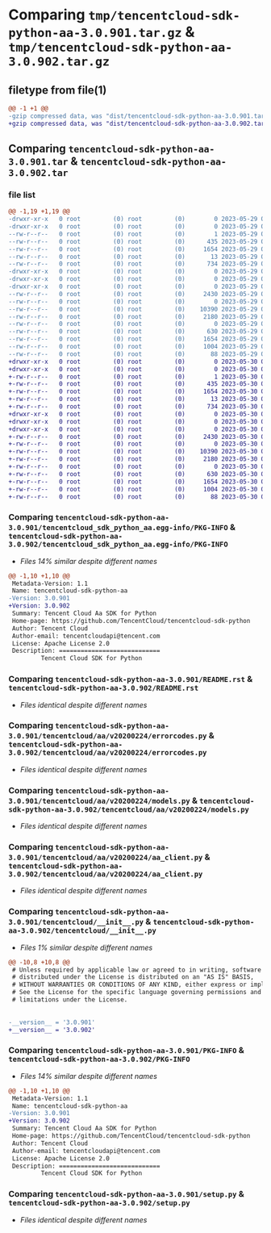 # Comparing `tmp/tencentcloud-sdk-python-aa-3.0.901.tar.gz` & `tmp/tencentcloud-sdk-python-aa-3.0.902.tar.gz`

## filetype from file(1)

```diff
@@ -1 +1 @@
-gzip compressed data, was "dist/tencentcloud-sdk-python-aa-3.0.901.tar", last modified: Mon May 29 02:14:33 2023, max compression
+gzip compressed data, was "dist/tencentcloud-sdk-python-aa-3.0.902.tar", last modified: Tue May 30 00:13:24 2023, max compression
```

## Comparing `tencentcloud-sdk-python-aa-3.0.901.tar` & `tencentcloud-sdk-python-aa-3.0.902.tar`

### file list

```diff
@@ -1,19 +1,19 @@
-drwxr-xr-x   0 root         (0) root         (0)        0 2023-05-29 02:14:33.000000 tencentcloud-sdk-python-aa-3.0.901/
-drwxr-xr-x   0 root         (0) root         (0)        0 2023-05-29 02:14:33.000000 tencentcloud-sdk-python-aa-3.0.901/tencentcloud_sdk_python_aa.egg-info/
--rw-r--r--   0 root         (0) root         (0)        1 2023-05-29 02:14:33.000000 tencentcloud-sdk-python-aa-3.0.901/tencentcloud_sdk_python_aa.egg-info/dependency_links.txt
--rw-r--r--   0 root         (0) root         (0)      435 2023-05-29 02:14:33.000000 tencentcloud-sdk-python-aa-3.0.901/tencentcloud_sdk_python_aa.egg-info/SOURCES.txt
--rw-r--r--   0 root         (0) root         (0)     1654 2023-05-29 02:14:33.000000 tencentcloud-sdk-python-aa-3.0.901/tencentcloud_sdk_python_aa.egg-info/PKG-INFO
--rw-r--r--   0 root         (0) root         (0)       13 2023-05-29 02:14:33.000000 tencentcloud-sdk-python-aa-3.0.901/tencentcloud_sdk_python_aa.egg-info/top_level.txt
--rw-r--r--   0 root         (0) root         (0)      734 2023-05-29 02:14:33.000000 tencentcloud-sdk-python-aa-3.0.901/README.rst
-drwxr-xr-x   0 root         (0) root         (0)        0 2023-05-29 02:14:33.000000 tencentcloud-sdk-python-aa-3.0.901/tencentcloud/
-drwxr-xr-x   0 root         (0) root         (0)        0 2023-05-29 02:14:33.000000 tencentcloud-sdk-python-aa-3.0.901/tencentcloud/aa/
-drwxr-xr-x   0 root         (0) root         (0)        0 2023-05-29 02:14:33.000000 tencentcloud-sdk-python-aa-3.0.901/tencentcloud/aa/v20200224/
--rw-r--r--   0 root         (0) root         (0)     2430 2023-05-29 02:14:33.000000 tencentcloud-sdk-python-aa-3.0.901/tencentcloud/aa/v20200224/errorcodes.py
--rw-r--r--   0 root         (0) root         (0)        0 2023-05-29 02:14:33.000000 tencentcloud-sdk-python-aa-3.0.901/tencentcloud/aa/v20200224/__init__.py
--rw-r--r--   0 root         (0) root         (0)    10390 2023-05-29 02:14:33.000000 tencentcloud-sdk-python-aa-3.0.901/tencentcloud/aa/v20200224/models.py
--rw-r--r--   0 root         (0) root         (0)     2180 2023-05-29 02:14:33.000000 tencentcloud-sdk-python-aa-3.0.901/tencentcloud/aa/v20200224/aa_client.py
--rw-r--r--   0 root         (0) root         (0)        0 2023-05-29 02:14:33.000000 tencentcloud-sdk-python-aa-3.0.901/tencentcloud/aa/__init__.py
--rw-r--r--   0 root         (0) root         (0)      630 2023-05-29 02:14:33.000000 tencentcloud-sdk-python-aa-3.0.901/tencentcloud/__init__.py
--rw-r--r--   0 root         (0) root         (0)     1654 2023-05-29 02:14:33.000000 tencentcloud-sdk-python-aa-3.0.901/PKG-INFO
--rw-r--r--   0 root         (0) root         (0)     1004 2023-05-29 02:14:33.000000 tencentcloud-sdk-python-aa-3.0.901/setup.py
--rw-r--r--   0 root         (0) root         (0)       88 2023-05-29 02:14:33.000000 tencentcloud-sdk-python-aa-3.0.901/setup.cfg
+drwxr-xr-x   0 root         (0) root         (0)        0 2023-05-30 00:13:24.000000 tencentcloud-sdk-python-aa-3.0.902/
+drwxr-xr-x   0 root         (0) root         (0)        0 2023-05-30 00:13:24.000000 tencentcloud-sdk-python-aa-3.0.902/tencentcloud_sdk_python_aa.egg-info/
+-rw-r--r--   0 root         (0) root         (0)        1 2023-05-30 00:13:24.000000 tencentcloud-sdk-python-aa-3.0.902/tencentcloud_sdk_python_aa.egg-info/dependency_links.txt
+-rw-r--r--   0 root         (0) root         (0)      435 2023-05-30 00:13:24.000000 tencentcloud-sdk-python-aa-3.0.902/tencentcloud_sdk_python_aa.egg-info/SOURCES.txt
+-rw-r--r--   0 root         (0) root         (0)     1654 2023-05-30 00:13:24.000000 tencentcloud-sdk-python-aa-3.0.902/tencentcloud_sdk_python_aa.egg-info/PKG-INFO
+-rw-r--r--   0 root         (0) root         (0)       13 2023-05-30 00:13:24.000000 tencentcloud-sdk-python-aa-3.0.902/tencentcloud_sdk_python_aa.egg-info/top_level.txt
+-rw-r--r--   0 root         (0) root         (0)      734 2023-05-30 00:13:24.000000 tencentcloud-sdk-python-aa-3.0.902/README.rst
+drwxr-xr-x   0 root         (0) root         (0)        0 2023-05-30 00:13:24.000000 tencentcloud-sdk-python-aa-3.0.902/tencentcloud/
+drwxr-xr-x   0 root         (0) root         (0)        0 2023-05-30 00:13:24.000000 tencentcloud-sdk-python-aa-3.0.902/tencentcloud/aa/
+drwxr-xr-x   0 root         (0) root         (0)        0 2023-05-30 00:13:24.000000 tencentcloud-sdk-python-aa-3.0.902/tencentcloud/aa/v20200224/
+-rw-r--r--   0 root         (0) root         (0)     2430 2023-05-30 00:13:24.000000 tencentcloud-sdk-python-aa-3.0.902/tencentcloud/aa/v20200224/errorcodes.py
+-rw-r--r--   0 root         (0) root         (0)        0 2023-05-30 00:13:24.000000 tencentcloud-sdk-python-aa-3.0.902/tencentcloud/aa/v20200224/__init__.py
+-rw-r--r--   0 root         (0) root         (0)    10390 2023-05-30 00:13:24.000000 tencentcloud-sdk-python-aa-3.0.902/tencentcloud/aa/v20200224/models.py
+-rw-r--r--   0 root         (0) root         (0)     2180 2023-05-30 00:13:24.000000 tencentcloud-sdk-python-aa-3.0.902/tencentcloud/aa/v20200224/aa_client.py
+-rw-r--r--   0 root         (0) root         (0)        0 2023-05-30 00:13:24.000000 tencentcloud-sdk-python-aa-3.0.902/tencentcloud/aa/__init__.py
+-rw-r--r--   0 root         (0) root         (0)      630 2023-05-30 00:13:24.000000 tencentcloud-sdk-python-aa-3.0.902/tencentcloud/__init__.py
+-rw-r--r--   0 root         (0) root         (0)     1654 2023-05-30 00:13:24.000000 tencentcloud-sdk-python-aa-3.0.902/PKG-INFO
+-rw-r--r--   0 root         (0) root         (0)     1004 2023-05-30 00:13:24.000000 tencentcloud-sdk-python-aa-3.0.902/setup.py
+-rw-r--r--   0 root         (0) root         (0)       88 2023-05-30 00:13:24.000000 tencentcloud-sdk-python-aa-3.0.902/setup.cfg
```

### Comparing `tencentcloud-sdk-python-aa-3.0.901/tencentcloud_sdk_python_aa.egg-info/PKG-INFO` & `tencentcloud-sdk-python-aa-3.0.902/tencentcloud_sdk_python_aa.egg-info/PKG-INFO`

 * *Files 14% similar despite different names*

```diff
@@ -1,10 +1,10 @@
 Metadata-Version: 1.1
 Name: tencentcloud-sdk-python-aa
-Version: 3.0.901
+Version: 3.0.902
 Summary: Tencent Cloud Aa SDK for Python
 Home-page: https://github.com/TencentCloud/tencentcloud-sdk-python
 Author: Tencent Cloud
 Author-email: tencentcloudapi@tencent.com
 License: Apache License 2.0
 Description: ============================
         Tencent Cloud SDK for Python
```

### Comparing `tencentcloud-sdk-python-aa-3.0.901/README.rst` & `tencentcloud-sdk-python-aa-3.0.902/README.rst`

 * *Files identical despite different names*

### Comparing `tencentcloud-sdk-python-aa-3.0.901/tencentcloud/aa/v20200224/errorcodes.py` & `tencentcloud-sdk-python-aa-3.0.902/tencentcloud/aa/v20200224/errorcodes.py`

 * *Files identical despite different names*

### Comparing `tencentcloud-sdk-python-aa-3.0.901/tencentcloud/aa/v20200224/models.py` & `tencentcloud-sdk-python-aa-3.0.902/tencentcloud/aa/v20200224/models.py`

 * *Files identical despite different names*

### Comparing `tencentcloud-sdk-python-aa-3.0.901/tencentcloud/aa/v20200224/aa_client.py` & `tencentcloud-sdk-python-aa-3.0.902/tencentcloud/aa/v20200224/aa_client.py`

 * *Files identical despite different names*

### Comparing `tencentcloud-sdk-python-aa-3.0.901/tencentcloud/__init__.py` & `tencentcloud-sdk-python-aa-3.0.902/tencentcloud/__init__.py`

 * *Files 1% similar despite different names*

```diff
@@ -10,8 +10,8 @@
 # Unless required by applicable law or agreed to in writing, software
 # distributed under the License is distributed on an "AS IS" BASIS,
 # WITHOUT WARRANTIES OR CONDITIONS OF ANY KIND, either express or implied.
 # See the License for the specific language governing permissions and
 # limitations under the License.
 
 
-__version__ = '3.0.901'
+__version__ = '3.0.902'
```

### Comparing `tencentcloud-sdk-python-aa-3.0.901/PKG-INFO` & `tencentcloud-sdk-python-aa-3.0.902/PKG-INFO`

 * *Files 14% similar despite different names*

```diff
@@ -1,10 +1,10 @@
 Metadata-Version: 1.1
 Name: tencentcloud-sdk-python-aa
-Version: 3.0.901
+Version: 3.0.902
 Summary: Tencent Cloud Aa SDK for Python
 Home-page: https://github.com/TencentCloud/tencentcloud-sdk-python
 Author: Tencent Cloud
 Author-email: tencentcloudapi@tencent.com
 License: Apache License 2.0
 Description: ============================
         Tencent Cloud SDK for Python
```

### Comparing `tencentcloud-sdk-python-aa-3.0.901/setup.py` & `tencentcloud-sdk-python-aa-3.0.902/setup.py`

 * *Files identical despite different names*


